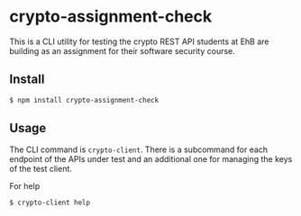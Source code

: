 # crypto-assignment-check

This is a CLI utility for testing the crypto REST API students at EhB are building as an assignment for their software security course.

## Install

```sh
$ npm install crypto-assignment-check
```

## Usage

The CLI command is `crypto-client`. There is a subcommand for each endpoint of the APIs under test and an additional one for managing the keys of the test client.

For help

```sh
$ crypto-client help
```
